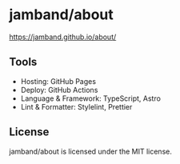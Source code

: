 # jamband/about

https://jamband.github.io/about/

## Tools

- Hosting: GitHub Pages
- Deploy: GitHub Actions
- Language & Framework: TypeScript, Astro
- Lint & Formatter: Stylelint, Prettier

## License

jamband/about is licensed under the MIT license.
